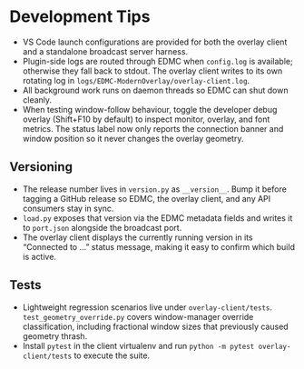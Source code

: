 # Development Tips

- VS Code launch configurations are provided for both the overlay client and a standalone broadcast server harness.
- Plugin-side logs are routed through EDMC when `config.log` is available; otherwise they fall back to stdout. The overlay client writes to its own rotating log in `logs/EDMC-ModernOverlay/overlay-client.log`.
- All background work runs on daemon threads so EDMC can shut down cleanly.
- When testing window-follow behaviour, toggle the developer debug overlay (Shift+F10 by default) to inspect monitor, overlay, and font metrics. The status label now only reports the connection banner and window position so it never changes the overlay geometry.

## Versioning

- The release number lives in `version.py` as `__version__`. Bump it before tagging a GitHub release so EDMC, the overlay client, and any API consumers stay in sync.
- `load.py` exposes that version via the EDMC metadata fields and writes it to `port.json` alongside the broadcast port.
- The overlay client displays the currently running version in its “Connected to …” status message, making it easy to confirm which build is active.

## Tests

- Lightweight regression scenarios live under `overlay-client/tests`. `test_geometry_override.py` covers window-manager override classification, including fractional window sizes that previously caused geometry thrash.
- Install `pytest` in the client virtualenv and run `python -m pytest overlay-client/tests` to execute the suite.

